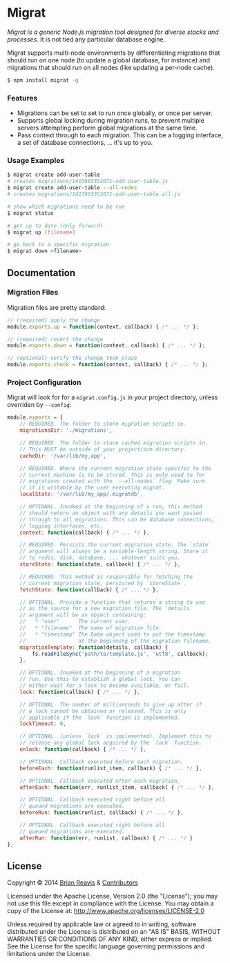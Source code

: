 # Migrat

*Migrat is a generic Node.js migration tool designed for diverse stacks and processes.* It is not tied any particular database engine.

Migrat supports multi-node environments by differentiating migrations that should run on one node (to update a global database, for instance) and migrations that should run on all nodes (like updating a per-node cache).

```sh
$ npm install migrat -g
```

### Features

- Migrations can be set to set to run once globally, or once per server.
- Supports global locking during migration runs, to prevent multiple servers attempting perform global migrations at the same time.
- Pass context through to each migration. This can be a logging interface, a set of database connections, ... it's up to you.

### Usage Examples

```sh
$ migrat create add-user-table
# creates migrations/1413963352671-add-user-table.js
$ migrat create add-user-table --all-nodes
# creates migrations/1413963352671-add-user-table.all.js
```

```sh
# show which migrations need to be run
$ migrat status

# get up to date (only forward)
$ migrat up [filename]

# go back to a specific migration
$ migrat down <filename>
```

## Documentation

### Migration Files

Migration files are pretty standard:

```js
// (required) apply the change
module.exports.up = function(context, callback) { /* ... */ };

// (required) revert the change
module.exports.down = function(context, callback) { /* ... */ };

// (optional) verify the change took place
module.exports.check = function(context, callback) { /* ... */ };
```

### Project Configuration

Migrat will look for for a `migrat.config.js` in your project directory, unless overriden by `--config`:

```js
module.exports = {
    // REQUIRED. The folder to store migration scripts in.
    migrationsDir: './migrations',

    // REQUIRED. The folder to store cached migration scripts in.
    // This MUST be outside of your project/scm directory.
    cacheDir: '/var/lib/my_app',

    // REQUIRED. Where the current migration state specific to the
    // current machine is to be stored. This is only used to for
    // migrations created with the `--all-nodes` flag. Make sure
    // it is writable by the user executing migrat.
    localState: '/var/lib/my_app/.migratdb',

    // OPTIONAL. Invoked at the beginning of a run, this method
    // should return an object with any details you want passed
    // through to all migrations. This can be database connections,
    // logging interfaces, etc.
    context: function(callback) { /* ... */ },

    // REQUIRED. Persists the current migration state. The `state`
    // argument will always be a variable-length string. Store it
    // to redis, disk, database, ... whatever suits you.
    storeState: function(state, callback) { /* ... */ },

    // REQUIRED. This method is responsible for fetching the
    // current migration state, persisted by `storeState`.
    fetchState: function(callback) { /* ... */ },

    // OPTIONAL. Provide a function that returns a string to use
    // as the source for a new migration file. The `details`
    // argument will be an object containing:
    //   * "user"      The current user.
    //   * "filename"  The name of migration file.
    //   * "timestamp" The Date object used to put the timestamp
    //                 at the beginning of the migration filename.
    migrationTemplate: function(details, callback) {
        fs.readFileSync('path/to/template.js', 'utf8', callback);
    },

    // OPTIONAL. Invoked at the beginning of a migration
    // run. Use this to establish a global lock. You can
    // either wait for a lock to become available, or fail.
    lock: function(callback) { /* ... */ },

    // OPTIONAL. The number of milliseconds to give up after if
    // a lock cannot be obtained or released. This is only
    // applicable if the `lock` function is implemented.
    lockTimeout: 0,

    // OPTIONAL. (unless `lock` is implemented). Implement this to
    // release any global lock acquired by the `lock` function.
    unlock: function(callback) { /* ... */ },

    // OPTIONAL. Callback executed before each migration.
    beforeEach: function(runlist_item, callback) { /* ... */ },

    // OPTIONAL. Callback executed after each migration.
    afterEach: function(err, runlist_item, callback) { /* ... */ },

    // OPTIONAL. Callback executed right before all
    // queued migrations are executed.
    beforeRun: function(runlist, callback) { /* ... */ },

    // OPTIONAL. Callback executed right before all
    // queued migrations are executed.
    afterRun: function(err, runlist, callback) { /* ... */ }
};
```

## License

Copyright &copy; 2014 [Brian Reavis](https://github.com/brianreavis) & [Contributors](https://github.com/naturalatlas/migrat/graphs/contributors)

Licensed under the Apache License, Version 2.0 (the "License"); you may not use this file except in compliance with the License. You may obtain a copy of the License at: http://www.apache.org/licenses/LICENSE-2.0

Unless required by applicable law or agreed to in writing, software distributed under the License is distributed on an "AS IS" BASIS, WITHOUT WARRANTIES OR CONDITIONS OF ANY KIND, either express or implied. See the License for the specific language governing permissions and limitations under the License.